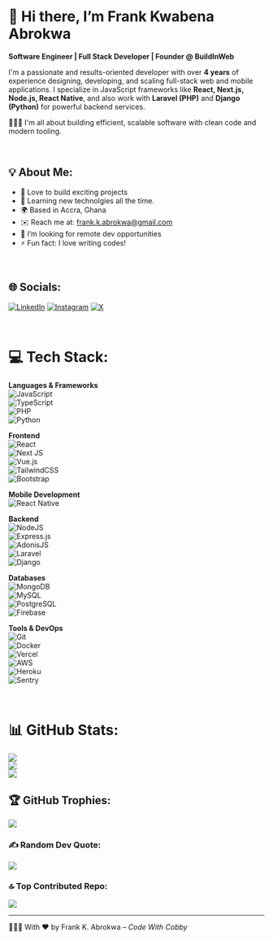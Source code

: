 # 👋 Hi there, I’m Frank Kwabena Abrokwa

**Software Engineer | Full Stack Developer | Founder @ BuildInWeb**

I'm a passionate and results-oriented developer with over **4 years** of experience designing, developing, and scaling full-stack web and mobile applications. I specialize in JavaScript frameworks like **React, Next.js, Node.js, React Native**, and also work with **Laravel (PHP)** and **Django (Python)** for powerful backend services.

🧑🏾‍💻 I'm all about building efficient, scalable software with clean code and modern tooling.

<br>

## 💡 About Me:
- 🚀 Love to build exciting projects
- 🧠 Learning new technolgies all the time.
- 🌍 Based in Accra, Ghana
- ✉️ Reach me at: frank.k.abrokwa@gmail.com
- 🤝 I’m looking for remote dev opportunities
- ⚡ Fun fact: I love writing codes!

<br>

## 🌐 Socials:
[![LinkedIn](https://img.shields.io/badge/LinkedIn-%230077B5.svg?logo=linkedin&logoColor=white)](https://linkedin.com/in/codewithcobby)  [![Instagram](https://img.shields.io/badge/Instagram-%23E4405F.svg?logo=Instagram&logoColor=white)](https://instagram.com/codewithcobby)  [![X](https://img.shields.io/badge/X-black.svg?logo=X&logoColor=white)](https://x.com/codewithcobby)

<br>

# 💻 Tech Stack:

**Languages & Frameworks**  
![JavaScript](https://img.shields.io/badge/javascript-%23323330.svg?style=for-the-badge&logo=javascript&logoColor=%23F7DF1E)  
![TypeScript](https://img.shields.io/badge/typescript-%23007ACC.svg?style=for-the-badge&logo=typescript&logoColor=white)  
![PHP](https://img.shields.io/badge/php-%23777BB4.svg?style=for-the-badge&logo=php&logoColor=white)  
![Python](https://img.shields.io/badge/python-3670A0?style=for-the-badge&logo=python&logoColor=ffdd54)

**Frontend**  
![React](https://img.shields.io/badge/react-%2320232a.svg?style=for-the-badge&logo=react&logoColor=%2361DAFB)  
![Next JS](https://img.shields.io/badge/next.js-%23000000.svg?style=for-the-badge&logo=next.js&logoColor=white)  
![Vue.js](https://img.shields.io/badge/vue.js-%2335495e.svg?style=for-the-badge&logo=vuedotjs&logoColor=%234FC08D)  
![TailwindCSS](https://img.shields.io/badge/tailwindcss-%2338B2AC.svg?style=for-the-badge&logo=tailwind-css&logoColor=white)  
![Bootstrap](https://img.shields.io/badge/bootstrap-%23563D7C.svg?style=for-the-badge&logo=bootstrap&logoColor=white)

**Mobile Development**  
![React Native](https://img.shields.io/badge/react--native-%2320232a.svg?style=for-the-badge&logo=react&logoColor=%2361DAFB)

**Backend**  
![NodeJS](https://img.shields.io/badge/node.js-6DA55F?style=for-the-badge&logo=node.js&logoColor=white)  
![Express.js](https://img.shields.io/badge/express.js-%23404d59.svg?style=for-the-badge&logo=express&logoColor=%2361DAFB)  
![AdonisJS](https://img.shields.io/badge/adonisjs-%23316CE5.svg?style=for-the-badge&logo=adonisjs&logoColor=white)  
![Laravel](https://img.shields.io/badge/laravel-%23FF2D20.svg?style=for-the-badge&logo=laravel&logoColor=white)  
![Django](https://img.shields.io/badge/django-%23092E20.svg?style=for-the-badge&logo=django&logoColor=white)

**Databases**  
![MongoDB](https://img.shields.io/badge/MongoDB-%234ea94b.svg?style=for-the-badge&logo=mongodb&logoColor=white)  
![MySQL](https://img.shields.io/badge/mysql-%2300000f.svg?style=for-the-badge&logo=mysql&logoColor=white)  
![PostgreSQL](https://img.shields.io/badge/postgres-%23316192.svg?style=for-the-badge&logo=postgresql&logoColor=white)  
![Firebase](https://img.shields.io/badge/firebase-%23039BE5.svg?style=for-the-badge&logo=firebase)

**Tools & DevOps**  
![Git](https://img.shields.io/badge/git-%23F05032.svg?style=for-the-badge&logo=git&logoColor=white)  
![Docker](https://img.shields.io/badge/docker-%230db7ed.svg?style=for-the-badge&logo=docker&logoColor=white)  
![Vercel](https://img.shields.io/badge/vercel-%23000000.svg?style=for-the-badge&logo=vercel&logoColor=white)  
![AWS](https://img.shields.io/badge/AWS-%23FF9900.svg?style=for-the-badge&logo=amazon-aws&logoColor=white)  
![Heroku](https://img.shields.io/badge/heroku-%23430098.svg?style=for-the-badge&logo=heroku&logoColor=white)  
![Sentry](https://img.shields.io/badge/sentry-%23FB4226.svg?style=for-the-badge&logo=sentry&logoColor=white)

<br>

# 📊 GitHub Stats:
![](https://github-readme-stats.vercel.app/api?username=codewithcobby&theme=tokyonight&hide_border=true&include_all_commits=false&count_private=true)  
![](https://github-readme-streak-stats.herokuapp.com/?user=codewithcobby&theme=tokyonight&hide_border=true)  
![](https://github-readme-stats.vercel.app/api/top-langs/?username=codewithcobby&theme=tokyonight&hide_border=true&layout=compact)

## 🏆 GitHub Trophies:
![](https://github-profile-trophy.vercel.app/?username=codewithcobby&theme=tokyonight&no-frame=true&margin-w=4)

### ✍️ Random Dev Quote:
![](https://quotes-github-readme.vercel.app/api?type=vertical&theme=tokyonight)

### 🔝 Top Contributed Repo:
![](https://github-contributor-stats.vercel.app/api?username=codewithcobby&limit=5&theme=tokyonight&combine_all_yearly_contributions=true)

---

🧘🏽‍♂️ With ❤️ by Frank K. Abrokwa – *Code With Cobby*
